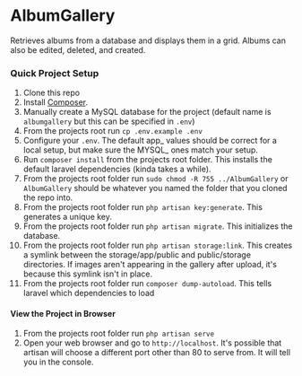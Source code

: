 # AlbumGallery

Retrieves albums from a database and displays them in a grid.
Albums can also be edited, deleted, and created.

### Quick Project Setup
1. Clone this repo
2. Install [Composer](https://getcomposer.org/download).
2. Manually create a MySQL database for the project (default name is `albumgallery` but this can be specified in `.env`)
3. From the projects root run `cp .env.example .env`
4. Configure your `.env`. The default app_ values should be correct for a local setup, but make sure the MYSQL_ ones match your setup.
5. Run `composer install` from the projects root folder. This installs the default laravel dependencies (kinda takes a while).
6. From the projects root folder run `sudo chmod -R 755 ../AlbumGallery` or `AlbumGallery` should be whatever you named the folder that you cloned the repo into.
7. From the projects root folder run `php artisan key:generate`. This generates a unique key.
8. From the projects root folder run `php artisan migrate`. This initializes the database.
9. From the projects root folder run `php artisan storage:link`. This creates a symlink between the storage/app/public and public/storage directories.
    If images aren't appearing in the gallery after upload, it's because this symlink isn't in place.
10. From the projects root folder run `composer dump-autoload`. This tells laravel which dependencies to load

#### View the Project in Browser
1. From the projects root folder run `php artisan serve`
2. Open your web browser and go to `http://localhost`.
    It's possible that artisan will choose a different port other than 80 to serve from. It will tell you in the console.
